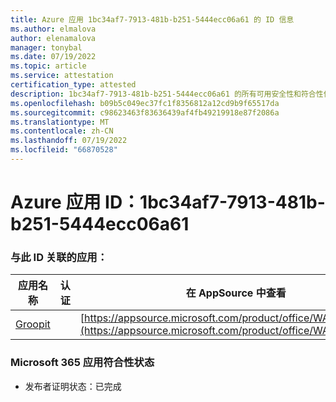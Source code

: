 ```yaml
---
title: Azure 应用 1bc34af7-7913-481b-b251-5444ecc06a61 的 ID 信息
ms.author: elmalova
author: elenamalova
manager: tonybal
ms.date: 07/19/2022
ms.topic: article
ms.service: attestation
certification_type: attested
description: 1bc34af7-7913-481b-b251-5444ecc06a61 的所有可用安全性和符合性信息。
ms.openlocfilehash: b09b5c049ec37fc1f8356812a12cd9b9f65517da
ms.sourcegitcommit: c98623463f83636439af4fb49219918e87f2086a
ms.translationtype: MT
ms.contentlocale: zh-CN
ms.lasthandoff: 07/19/2022
ms.locfileid: "66870528"
---
```

# <a name="azure-app-id-1bc34af7-7913-481b-b251-5444ecc06a61"></a>Azure 应用 ID：1bc34af7-7913-481b-b251-5444ecc06a61


### <a name="apps-associated-with-this-id"></a>与此 ID 关联的应用：
| **应用名称** | **认证** | **在 AppSource 中查看** |
|--------------|---------------|-----------------------|
| [Groopit](../forward/WA200003818.md) |  | [https://appsource.microsoft.com/product/office/WA200003818](https://appsource.microsoft.com/product/office/WA200003818) |

### <a name="microsoft-365-app-compliance-status"></a>Microsoft 365 应用符合性状态
- 发布者证明状态：已完成
